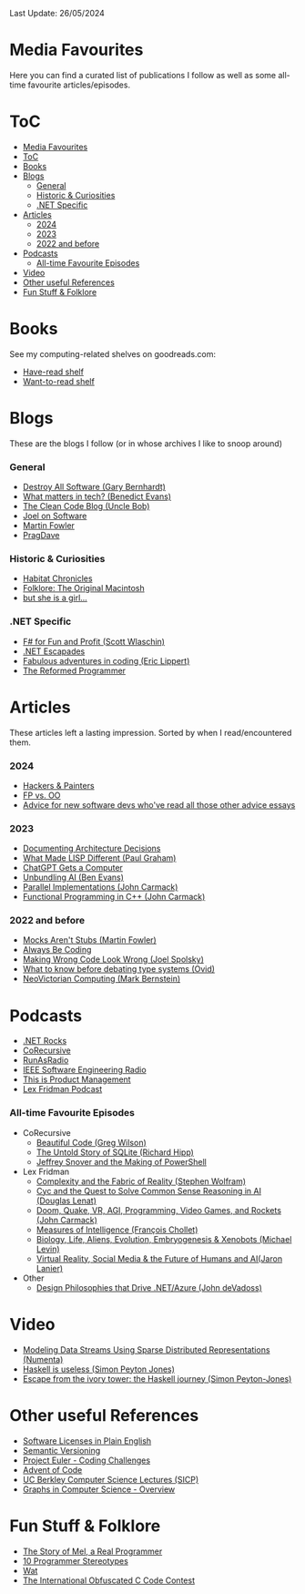 Last Update: 26/05/2024

# Media Favourites

Here you can find a curated list of publications I follow as well as some all-time favourite articles/episodes.

# ToC
- [Media Favourites](#media-favourites)
- [ToC](#toc)
- [Books](#books)
- [Blogs](#blogs)
    - [General](#general)
    - [Historic \& Curiosities](#historic--curiosities)
    - [.NET Specific](#net-specific)
- [Articles](#articles)
    - [2024](#2024)
    - [2023](#2023)
    - [2022 and before](#2022-and-before)
- [Podcasts](#podcasts)
    - [All-time Favourite Episodes](#all-time-favourite-episodes)
- [Video](#video)
- [Other useful References](#other-useful-references)
- [Fun Stuff \& Folklore](#fun-stuff--folklore)

# Books
See my computing-related shelves on goodreads.com:
* [Have-read shelf](https://www.goodreads.com/review/list/130923884-daniel-gorin?page=1&shelf=computing-have-read) 
* [Want-to-read shelf](https://www.goodreads.com/review/list/130923884-daniel-gorin?ref=nav_mybooks&shelf=computing-to-read)

# Blogs
These are the blogs I follow (or in whose archives I like to snoop around)

### General
* [Destroy All Software (Gary Bernhardt)](https://www.destroyallsoftware.com/blog)
* [What matters in tech? (Benedict Evans)](https://www.ben-evans.com)
* [The Clean Code Blog (Uncle Bob)](https://blog.cleancoder.com)
* [Joel on Software](https://www.joelonsoftware.com)
* [Martin Fowler](https://martinfowler.com)
* [PragDave](https://pragdave.me/blog/)

### Historic & Curiosities
* [Habitat Chronicles](http://habitatchronicles.com)
* [Folklore: The Original Macintosh](https://www.folklore.org/0-index.html)
* [but she is a girl...](https://www.rousette.org.uk)

### .NET Specific
* [F# for Fun and Profit (Scott Wlaschin)](https://fsharpforfunandprofit.com)
* [.NET Escapades](https://andrewlock.net)
* [Fabulous adventures in coding (Eric Lippert)](https://ericlippert.com/)
* [The Reformed Programmer](https://www.thereformedprogrammer.net)

# Articles
These articles left a lasting impression. Sorted by when I read/encountered them.

### 2024
* [Hackers & Painters](https://paulgraham.com/hp.html)
* [FP vs. OO](https://blog.cleancoder.com/uncle-bob/2018/04/13/FPvsOO.html)
* [Advice for new software devs who've read all those other advice essays](https://buttondown.email/hillelwayne/archive/advice-for-new-software-devs-whove-read-all-those/)

### 2023
* [Documenting Architecture Decisions](https://cognitect.com/blog/2011/11/15/documenting-architecture-decisions)
* [What Made LISP Different (Paul Graham)](https://paulgraham.com/diff.html)
* [ChatGPT Gets a Computer](https://stratechery.com/2023/chatgpt-learns-computing/)
* [Unbundling AI (Ben Evans)](https://www.ben-evans.com/benedictevans/2023/10/5/unbundling-ai)
* [Parallel Implementations (John Carmack)](http://www.sevangelatos.com/john-carmack-on-parallel-implementations/)
* [Functional Programming in C++ (John Carmack)](http://www.sevangelatos.com/john-carmack-on/)

### 2022 and before
* [Mocks Aren't Stubs (Martin Fowler)](https://martinfowler.com/articles/mocksArentStubs.html)
* [Always Be Coding](https://medium.com/always-be-coding/abc-always-be-coding-d5f8051afce2)
* [Making Wrong Code Look Wrong (Joel Spolsky)](https://www.joelonsoftware.com/2005/05/11/making-wrong-code-look-wrong/)
* [What to know before debating type systems (Ovid)](https://blogs.perl.org/users/ovid/2010/08/what-to-know-before-debating-type-systems.html)
* [NeoVictorian Computing (Mark Bernstein)](https://www.markbernstein.org/NeoVictorian.html)

# Podcasts
* [.NET Rocks](https://www.dotnetrocks.com)
* [CoRecursive](https://corecursive.com)
* [RunAsRadio](https://runasradio.com)
* [IEEE Software Engineering Radio](https://se-radio.net)
* [This is Product Management](https://tipm.disqo.com)
* [Lex Fridman Podcast](https://lexfridman.com/podcast/)

### All-time Favourite Episodes
* CoRecursive
  * [Beautiful Code (Greg Wilson)](https://corecursive.com/beautiful-code-with-greg-wilson/)
  * [The Untold Story of SQLite (Richard Hipp)](https://corecursive.com/066-sqlite-with-richard-hipp/)
  * [Jeffrey Snover and the Making of PowerShell](https://corecursive.com/building-powershell-with-jeffrey-snover/)
* Lex Fridman
  * [Complexity and the Fabric of Reality (Stephen Wolfram)](https://lexfridman.com/stephen-wolfram-3/)
  * [Cyc and the Quest to Solve Common Sense Reasoning in AI (Douglas Lenat)](https://lexfridman.com/douglas-lenat)
  * [Doom, Quake, VR, AGI, Programming, Video Games, and Rockets (John Carmack)](https://lexfridman.com/john-carmack)
  * [Measures of Intelligence (François Chollet)](https://lexfridman.com/francois-chollet-2)
  * [Biology, Life, Aliens, Evolution, Embryogenesis & Xenobots (Michael Levin)](https://lexfridman.com/michael-levin)
  * [Virtual Reality, Social Media & the Future of Humans and AI(Jaron Lanier)](https://lexfridman.com/jaron-lanier)
* Other
  * [Design Philosophies that Drive .NET/Azure (John deVadoss)](https://se-radio.net/2023/01/episode-545-john-devadoss-on-design-philosophies-that-drive-net-azure/)



# Video
* [Modeling Data Streams Using Sparse Distributed Representations (Numenta)](https://youtu.be/iNMbsvK8Q8Y?si=8e5Scuj9uZcVElhl)
* [Haskell is useless (Simon Peyton Jones)](https://youtu.be/iSmkqocn0oQ?si=Xekjgl-v0e4ULjqy)
* [Escape from the ivory tower: the Haskell journey (Simon Peyton-Jones)](https://youtu.be/re96UgMk6GQ?si=vEhbIcSkDoiA_NjE)

# Other useful References
* [Software Licenses in Plain English](https://www.tldrlegal.com)
* [Semantic Versioning](https://semver.org)
* [Project Euler - Coding Challenges](https://projecteuler.net)
* [Advent of Code](https://adventofcode.com)
* [UC Berkley Computer Science Lectures (SICP)](https://archive.org/details/ucberkeley-webcast-PL3E89002AA9B9879E?tab=collection)
* [Graphs in Computer Science - Overview](http://web.cecs.pdx.edu/~sheard/course/Cs163/Doc/Graphs.html)

# Fun Stuff & Folklore
* [The Story of Mel, a Real Programmer](https://users.cs.utah.edu/~elb/folklore/mel.html)
* [10 Programmer Stereotypes](https://www.youtube.com/watch?v=_k-F-MMvQV4)
* [Wat](https://www.destroyallsoftware.com/talks/wat)
* [The International Obfuscated C Code Contest](https://www.ioccc.org)

